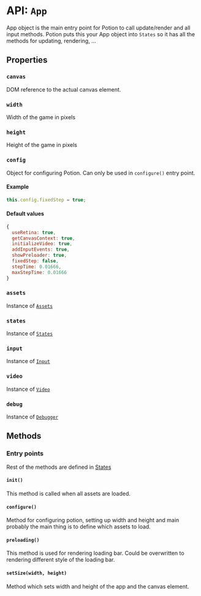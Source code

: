 # API: `App`

App object is the main entry point for Potion to call update/render and all input methods.
Potion puts this your App object into `States` so it has all the methods for updating, rendering, ...

Properties
----------

### `canvas`

DOM reference to the actual canvas element.

### `width`

Width of the game in pixels

### `height`

Height of the game in pixels

### `config`

Object for configuring Potion. Can only be used in `configure()` entry point.

#### Example
```javascript
this.config.fixedStep = true;
```

#### Default values

```javascript
{
  useRetina: true,
  getCanvasContext: true,
  initializeVideo: true,
  addInputEvents: true,
  showPreloader: true,
  fixedStep: false,
  stepTime: 0.01666,
  maxStepTime: 0.01666
}
```

### `assets`

Instance of [`Assets`](/docs/api/assets.md)

### `states`

Instance of [`States`](/docs/api/states.md)

### `input`

Instance of [`Input`](/docs/api/input.md)

### `video`

Instance of [`Video`](/docs/api/video.md)

### `debug`

Instance of [`Debugger`](https://github.com/jansedivy/potion-debugger)

Methods
-------

### Entry points

Rest of the methods are defined in [States](/docs/api/states.md)

#### `init()`

This method is called when all assets are loaded.

#### `configure()`

Method for configuring potion, setting up width and height and main probably the main thing is to define which assets to load.

#### `preloading()`

This method is used for rendering loading bar. Could be overwritten to rendering different style of the loading bar.

#### `setSize(width, height)`

Method which sets width and height of the app and the canvas element.
